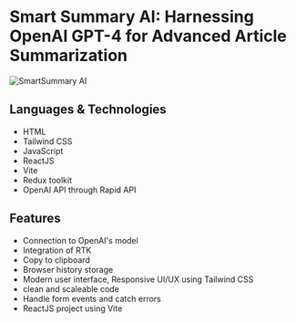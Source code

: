 # Smart Summary AI: Harnessing OpenAI GPT-4 for Advanced Article Summarization
![SmartSummary AI](https://studentuetedupk-my.sharepoint.com/:i:/g/personal/2017ch272_student_uet_edu_pk/EQfxaHPz5mFHvdMHHOUu9MABpOCfSKu1TlIsEbtHKvfoYg?e=UsM3m1)

## Languages & Technologies
- HTML
- Tailwind CSS
- JavaScript
- ReactJS
- Vite
- Redux toolkit
- OpenAI API through Rapid API

## Features
- Connection to OpenAI's model
- Integration of RTK
- Copy to clipboard
- Browser history storage
- Modern user interface, Responsive UI/UX using Tailwind CSS
- clean and scaleable code
- Handle form events and catch errors
- ReactJS project using Vite
 
